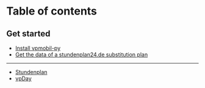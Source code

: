 # Table of contents

## Get started

* [Install vpmobil-py](README.md)
* [Get the data of a stundenplan24.de substitution plan](get-started/get-the-data-of-a-stundenplan24.de-substitution-plan.md)

***

* [Stundenplan](stundenplan.md)
* [vpDay](vpday.md)
